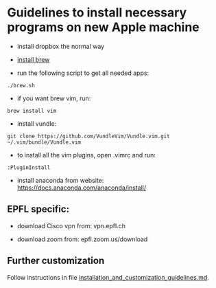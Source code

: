 # Guidelines to install necessary programs on new Apple machine

- install dropbox the normal way

- [install brew](https://docs.brew.sh/Installation)

- run the following script to get all needed apps:
```
./brew.sh
```

- if you want brew vim, run:
```
brew install vim
```

- install vundle:
```
git clone https://github.com/VundleVim/Vundle.vim.git ~/.vim/bundle/Vundle.vim
```

- to install all the vim plugins, open .vimrc and run:
```
:PluginInstall
```

- install anaconda from website:
https://docs.anaconda.com/anaconda/install/

## EPFL specific:
- download Cisco vpn from:
vpn.epfl.ch

- download zoom from:
epfl.zoom.us/download

## Further customization

Follow instructions in file [installation_and_customization_guidelines.md](installation_and_customization_guidelines.md).
